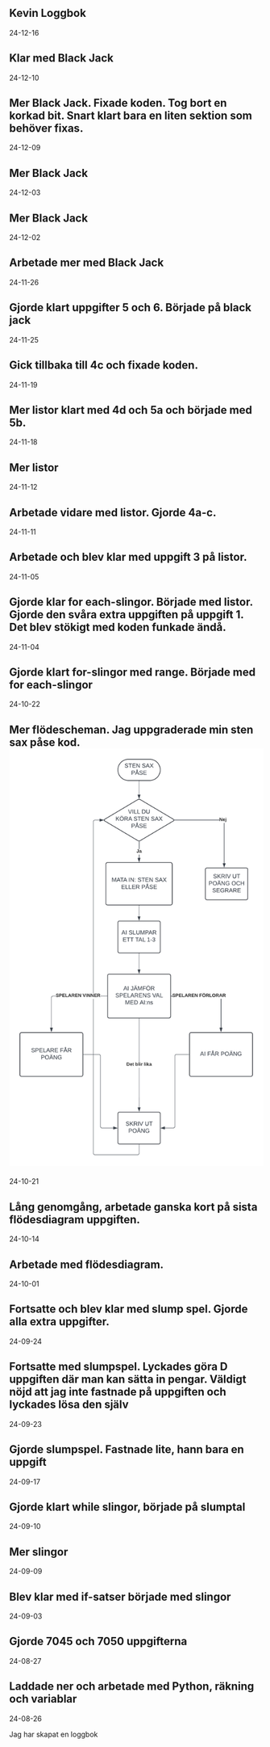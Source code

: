 Kevin Loggbok
-----------
24-12-16

Klar med Black Jack
-----------
24-12-10

Mer Black Jack. Fixade koden. Tog bort en korkad bit. Snart klart bara en liten sektion som behöver fixas.
-----------
24-12-09

Mer Black Jack
-----------
24-12-03

Mer Black Jack
-----------
24-12-02

Arbetade mer med Black Jack
-----------
24-11-26

Gjorde klart uppgifter 5 och 6. Började på black jack
-----------
24-11-25

Gick tillbaka till 4c och fixade koden.
-----------
24-11-19

Mer listor klart med 4d och 5a och började med 5b.
------------
24-11-18

Mer listor
------------
24-11-12

Arbetade vidare med listor. Gjorde 4a-c.
------------
24-11-11

Arbetade och blev klar med uppgift 3 på listor.
------------
24-11-05

Gjorde klar for each-slingor. Började med listor. Gjorde den svåra extra uppgiften på uppgift 1. Det blev stökigt med koden funkade ändå.
------------
24-11-04

Gjorde klart for-slingor med range. Började med for each-slingor
------------
24-10-22

Mer flödescheman. Jag uppgraderade min sten sax påse kod.
<img src="Flödesscheman.png">
------------
24-10-21

Lång genomgång, arbetade ganska kort på sista flödesdiagram uppgiften.
------------
24-10-14

Arbetade med flödesdiagram.
------------
24-10-01

Fortsatte och blev klar med slump spel. Gjorde alla extra uppgifter. 
------------
24-09-24

Fortsatte med slumpspel. Lyckades göra D uppgiften där man kan sätta in pengar. Väldigt nöjd att jag inte fastnade på uppgiften och lyckades lösa den själv
------------
24-09-23

Gjorde slumpspel. Fastnade lite, hann bara en uppgift
------------
24-09-17

Gjorde klart while slingor, började på slumptal
------------
24-09-10

Mer slingor
------------
24-09-09

Blev klar med if-satser började med slingor
------------
24-09-03

Gjorde 7045 och 7050 uppgifterna
------------
24-08-27

Laddade ner och arbetade med Python, räkning och variablar
-------------
24-08-26

Jag har skapat en loggbok
